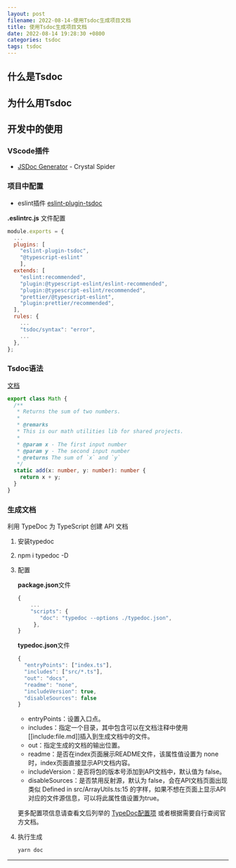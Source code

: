 ```yaml
---
layout: post
filename: 2022-08-14-使用Tsdoc生成项目文档
title: 使用Tsdoc生成项目文档
date: 2022-08-14 19:28:30 +0800
categories: tsdoc
tags: tsdoc
---
```


## 什么是Tsdoc

## 为什么用Tsdoc

## 开发中的使用

### VScode插件 
- [JSDoc Generator][1] - Crystal Spider


### 项目中配置 
- eslint插件 [eslint-plugin-tsdoc][2]

**.eslintrc.js** 文件配置

```javascript
module.exports = {
  ...
  plugins: [
    "eslint-plugin-tsdoc", 
    "@typescript-eslint"
    ],
  extends: [
    "eslint:recommended",
    "plugin:@typescript-eslint/eslint-recommended",
    "plugin:@typescript-eslint/recommended",
    "prettier/@typescript-eslint",
    "plugin:prettier/recommended",
  ],
  rules: {
    ...
    "tsdoc/syntax": "error",
    ...
  },
};
```

### Tsdoc语法

[文档][3]

```typescript
export class Math {
  /**
   * Returns the sum of two numbers.
   *
   * @remarks
   * This is our math utilities lib for shared projects.
   *
   * @param x - The first input number
   * @param y - The second input number
   * @returns The sum of `x` and `y`
   */
  static add(x: number, y: number): number {
    return x + y;
  }
}
```

### 生成文档

利用 TypeDoc 为 TypeScript 创建 API 文档

1. 安装typedoc
2. npm i typedoc -D
3. 配置
    
    **package.json**文件
   
   ```javascript
   {
       ...
       "scripts": {
          "doc": "typedoc --options ./typedoc.json",
        },
   }
   ```
    
    **typedoc.json**文件
   
   ```javascript
   {
     "entryPoints": ["index.ts"],
     "includes": ["src/*.ts"],
     "out": "docs",
     "readme": "none",
     "includeVersion": true,
     "disableSources": false
   }
   ```

   - entryPoints：设置入口点。
   - includes：指定一个目录，其中包含可以在文档注释中使用[[include:file.md]]插入到生成文档中的文件。
   - out：指定生成的文档的输出位置。
   - readme：是否在index页面展示README文件，该属性值设置为 none 时，index页面直接显示API文档内容。
   - includeVersion：是否将包的版本号添加到API文档中，默认值为 false。
   - disableSources：是否禁用反射源，默认为 false，会在API文档页面出现类似 Defined in src/ArrayUtils.ts:15 的字样，如果不想在页面上显示API对应的文件源信息，可以将此属性值设置为true。

   更多配置项信息请查看文后列举的 [TypeDoc配置项][4] 或者根据需要自行查阅官方文档。

4. 执行生成
   
   ```javascript
   yarn doc
   ```


-----

[1]:https://marketplace.visualstudio.com/items?itemName=crystal-spider.jsdoc-generator
[2]:https://www.npmjs.com/package/eslint-plugin-tsdoc
[3]:https://tsdoc.org/pages/packages/tsdoc/
[4]:http://typedoc.org/guides/options/